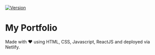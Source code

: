 [![Version](https://badge.fury.io/gh/tterb%2FHyde.svg)](https://badge.fury.io/gh/tterb%2FHyde)

# My Portfolio
Made with ❤️ using HTML, CSS, Javascript, ReactJS and deployed via Netlify.
